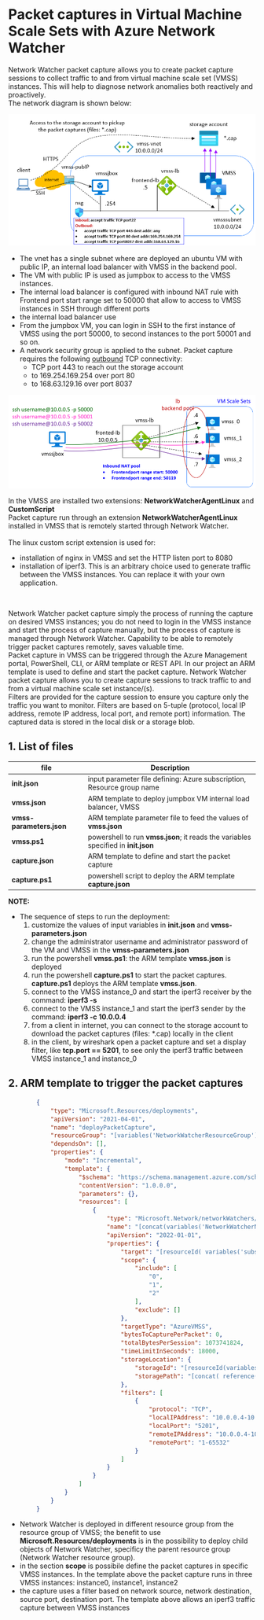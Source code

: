 <properties
pageTitle= 'Network Watcher packet capture for virtual machine scale sets'
description= "Packet captures in Virtual Machine Scale Sets with Azure Network Watcher"
services="Azure Network Watcher"
documentationCenter="https://github.com/fabferri/"
authors="fabferri"
editor=""/>

<tags
   ms.service="configuration-Example-Azure"
   ms.devlang="ARM template"
   ms.topic="article"
   ms.tgt_pltfrm="Azure"
   ms.workload="Azure Network Watcher"
   ms.date="31/08/2022"
   ms.author="fabferri" />

# Packet captures in Virtual Machine Scale Sets with Azure Network Watcher
Network Watcher packet capture allows you to create packet capture sessions to collect traffic to and from virtual machine scale set (VMSS) instances. This will help to diagnose network anomalies both reactively and proactively. <br>
The network diagram is shown below:

[![1]][1]

- The vnet has a single subnet where are deployed an ubuntu VM with public IP, an internal load balancer with VMSS in the backend pool.
- The VM with public IP is used as jumpbox to access to the VMSS instances.
- The internal load balancer is configured with inbound NAT rule with Frontend port start range set to 50000 that allow to access to VMSS instances in SSH through different ports
- the internal load balancer use 
- From the jumpbox VM, you can login in SSH to the first instance of VMSS using the port 50000, to second instances to the port 50001 and so on.
- A network security group is applied to the subnet. Packet capture requires the following <ins>outbound</ins> TCP connectivity: 
   - TCP port 443 to reach out the storage account
   - to 169.254.169.254 over port 80
   - to 168.63.129.16 over port 8037

[![2]][2]

In the VMSS are installed two extensions: **NetworkWatcherAgentLinux** and **CustomScript** <br>
Packet capture run through an extension **NetworkWatcherAgentLinux** installed in VMSS that is remotely started through Network Watcher. <br>  
The linux custom script extension is used for: 
- installation of nginx in VMSS and set the HTTP listen port to 8080 
- installation of iperf3. This is an arbitrary choice used to generate traffic between the VMSS instances. You can replace it with your own application.
<br>

Network Watcher packet capture simply the process of running the capture on desired VMSS instances; you do not need to login in the VMSS instance and start the process of capture manually, but the process of capture is managed through Network Watcher. Capability to be able to remotely trigger packet captures remotely, saves valuable time. <br>
Packet capture in VMSS can be triggered through the Azure Management portal, PowerShell, CLI, or ARM template or REST API. In our project an ARM template is used to define and start the packet capture.
Network Watcher packet capture allows you to create capture sessions to track traffic to and from a virtual machine scale set instance/(s). <br>
Filters are provided for the capture session to ensure you capture only the traffic you want to monitor. Filters are based on 5-tuple (protocol, local IP address, remote IP address, local port, and remote port) information. The captured data is stored in the local disk or a storage blob. 



## <a name="List of files"></a>1. List of files 
| file                    | Description                                                            | 
| ----------------------- |----------------------------------------------------------------------- | 
| **init.json**           | input parameter file defining: Azure subscription, Resource group name |
| **vmss.json**           | ARM template to deploy jumpbox VM internal load balancer, VMSS         |
| **vmss-parameters.json**| ARM template parameter file to feed the values of **vmss.json**        |
| **vmss.ps1**            | powershell to run **vmss.json**; it reads the variables specified in **init.json**|
| **capture.json**        | ARM template to define and start the packet capture                    |
| **capture.ps1**         | powershell script to deploy the ARM template **capture.json**          |

**NOTE:**
- The sequence of steps to run the deployment:
   1. customize the values of input variables in **init.json** and **vmss-parameters.json**
   2. change the administrator username and administrator password of the VM and VMSS in the **vmss-parameters.json**
   3. run the powershell **vmss.ps1**: the ARM template **vmss.json** is deployed
   4. run the powershell **capture.ps1** to start the packet captures. **capture.ps1** deploys the ARM template **vmss.json**.
   5. connect to the VMSS instance_0 and start the iperf3 receiver by the command: **iperf3 -s**
   6. connect to the VMSS instance_1 and start the iperf3 sender by the command: **iperf3 -c 10.0.0.4**
   7. from a client in internet, you can connect to the storage account to download the packet captures (files: *.cap) locally in the client
   8. in the client, by wireshark open a packet capture and set a display filter, like **tcp.port == 5201**, to see only the iperf3 traffic between VMSS instance_1 and instance_0 


## <a name="ARM template to trigger the packet captures"></a>2. ARM template to trigger the packet captures

```json
        {
            "type": "Microsoft.Resources/deployments",
            "apiVersion": "2021-04-01",
            "name": "deployPacketCapture",
            "resourceGroup": "[variables('NetworkWatcherResourceGroup')]",
            "dependsOn": [],
            "properties": {
                "mode": "Incremental",
                "template": {
                    "$schema": "https://schema.management.azure.com/schemas/2019-04-01/deploymentTemplate.json#",
                    "contentVersion": "1.0.0.0",
                    "parameters": {},
                    "resources": [
                        {
                            "type": "Microsoft.Network/networkWatchers/packetCaptures",
                            "name": "[concat(variables('NetworkWatcherName'), '/',variables('packetCaptureName'))]",
                            "apiVersion": "2022-01-01",
                            "properties": {
                                "target": "[resourceId( variables('subscriptionIdvmScaleSet'), variables('resourceGroupvmScaleSet'),'Microsoft.Compute/virtualMachineScaleSets',variables('vmScaleSetName'))]",
                                "scope": {
                                    "include": [
                                        "0",
                                        "1",
                                        "2"
                                    ],
                                    "exclude": []
                                },
                                "targetType": "AzureVMSS",
                                "bytesToCapturePerPacket": 0,
                                "totalBytesPerSession": 1073741824,
                                "timeLimitInSeconds": 18000,
                                "storageLocation": {
                                    "storageId": "[resourceId(variables('subscriptionIdvmScaleSet'),variables('resourceGroupvmScaleSet'), 'Microsoft.Storage/storageAccounts', variables('storageAccountName'))]",
                                    "storagePath": "[concat( reference(resourceId('Microsoft.Storage/storageAccounts', variables('storageAccountName')),'2021-06-01').primaryEndpoints.blob, 'network-watcher-logs','/', variables('packetCaptureName'), '.cap')]"
                                },
                                "filters": [
                                    {
                                        "protocol": "TCP",
                                        "localIPAddress": "10.0.0.4-10.0.0.20",
                                        "localPort": "5201",
                                        "remoteIPAddress": "10.0.0.4-10.0.0.20",
                                        "remotePort": "1-65532"
                                    }
                                ]
                            }
                        }
                    ]
                }
            }
        }

```

- Network Watcher is deployed in different resource group from the resource group of VMSS; the benefit to use **Microsoft.Resources/deployments** is in the possibility to deploy child objects of Network Watcher, specificy the parent resource group (Network Watcher resource group).
- in the section **scope** is possibile define the packet captures in specific VMSS instances. In the template above the packet capture runs in three VMSS instances: instance0, instance1, instance2
- the capture uses a filter based on network source, network destination, source port, destination port. The template above allows an iperf3 traffic capture between VMSS instances 

<!--Image References-->

[1]: ./media/network-diagram1.png "network diagram"
[2]: ./media/network-diagram2.png "how to login in different VMSS instances from the jumpbox VM"

<!--Link References-->

